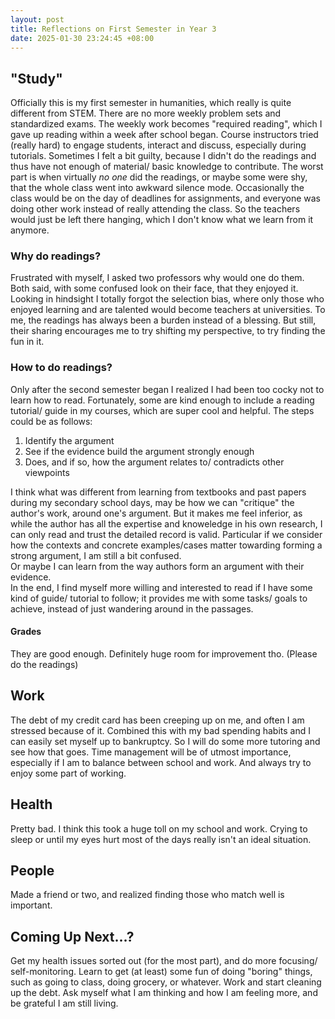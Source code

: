 ```yaml
---
layout: post
title: Reflections on First Semester in Year 3
date: 2025-01-30 23:24:45 +08:00
---
```


## "Study"  
Officially this is my first semester in humanities, which really is quite different from STEM. 
There are no more weekly problem sets and standardized exams. 
The weekly work becomes "required reading", which I gave up reading within a week after school began.
Course instructors tried (really hard) to engage students, interact and discuss, especially during tutorials.
Sometimes I felt a bit guilty, because I didn't do the readings and thus have not enough of material/ basic knowledge to contribute.
The worst part is when virtually _no_ _one_ did the readings, or maybe some were shy, that the whole class went into awkward silence mode. 
Occasionally the class would be on the day of deadlines for assignments, and everyone was doing other work instead of really attending the class.
So the teachers would just be left there hanging, which I don't know what we learn from it anymore. <br>


### Why do readings?  
Frustrated with myself, I asked two professors why would one do them. 
Both said, with some confused look on their face, that they enjoyed it.
Looking in hindsight I totally forgot the selection bias, where only those who enjoyed learning and 
are talented would become teachers at universities. 
To me, the readings has always been a burden instead of a blessing.
But still, their sharing encourages me to try shifting my perspective, to try finding the fun in it. <br>

### How to do readings?  
Only after the second semester began I realized I had been too cocky not to learn how to read.
Fortunately, some are kind enough to include a reading tutorial/ guide in my courses, which are super cool and helpful.
The steps could be as follows:
1. Identify the argument
2. See if the evidence build the argument strongly enough
3. Does, and if so, how the argument relates to/ contradicts other viewpoints <br>

I think what was different from learning from textbooks and past papers during my secondary school days, may be how we can "critique" the author's work, around one's argument.
But it makes me feel inferior, as while the author has all the expertise and knoweledge in his own research, I can only read and trust the detailed record is valid.
Particular if we consider how the contexts and concrete examples/cases matter towarding forming a strong argument, I am still a bit confused.  
Or maybe I can learn from the way authors form an argument with their evidence.  
In the end, I find myself more willing and interested to read if I have some kind of guide/ tutorial to follow;
it provides me with some tasks/ goals to achieve, instead of just wandering around in the passages. <br> 




#### Grades  
They are good enough. Definitely huge room for improvement tho. (Please do the readings)<br>
## Work  
The debt of my credit card has been creeping up on me, and often I am stressed because of it.
Combined this with my bad spending habits and I can easily set myself up to bankruptcy.
So I will do some more tutoring and see how that goes. Time management will be of utmost importance, especially if I am to balance between school and work.
And always try to enjoy some part of working.<br>
## Health  
Pretty bad. I think this took a huge toll on my school and work. Crying to sleep or until my eyes hurt most of the days really isn't an ideal situation.<br>
## People  
Made a friend or two, and realized finding those who match well is important.<br>

## Coming Up Next...?  
Get my health issues sorted out (for the most part), and do more focusing/ self-monitoring. Learn to get (at least) some fun of doing "boring" things,
such as going to class, doing grocery, or whatever. Work and start cleaning up the debt. Ask myself what I am thinking and how I am feeling more, and be grateful I am still living.
